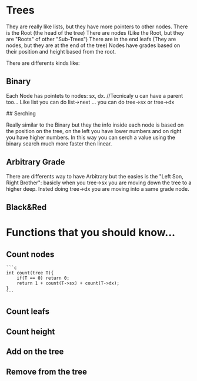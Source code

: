 # Trees

They are really like lists, but they have more pointers to other nodes.
There is the Root (the head of the tree)
There are nodes (Like the Root, but they are "Roots" of other "Sub-Trees")
There are in the end leafs (They are nodes, but they are at the end of the tree)
Nodes have grades based on their position and height based from the root.

There are differents kinds like:

## Binary

Each Node has pointets to nodes: sx, dx. //Tecnicaly u can have a parent too...
Like list you can do list->next ... you can do tree->sx or tree->dx

## Serching

Really similar to the Binary but they the info inside each node is based on the position on the tree, on the left you have lower numbers and on right you have higher numbers.
In this way you can serch a value using the binary search much more faster then linear.

## Arbitrary Grade

There are differents way to have Arbitrary but the easies is the "Left Son, Right Brother":
basicly when you tree->sx you are moving down the tree to a higher deep.
Insted doing tree->dx you are moving into a same grade node.

## Black&Red

# Functions that you should know...

## Count nodes

    ```c
    int count(tree T){
        if(T == 0) return 0;
        return 1 + count(T->sx) + count(T->dx);
    }
    ```

## Count leafs

## Count height

## Add on the tree

## Remove from the tree

```

```

